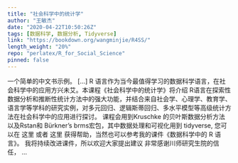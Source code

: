 ```yaml
---
title: "社会科学中的统计学"
author: "王敏杰"
date: "2020-04-22T10:50:26Z"
tags: [数据科学, 数据分析, Tidyverse]
link: "https://bookdown.org/wangminjie/R4SS/"
length_weight: "20%"
repo: "perlatex/R_for_Social_Science"
pinned: false
---
```


一个简单的中文书示例。 [...] R 语言作为当今最值得学习的数据科学语言，在社会科学中的应用方兴未艾。本课程《社会科学中的统计学》将介绍 R语言在探索性数据分析和推断性统计方法中的强大功能，并结合来自社会学、心理学、教育学、语言学等学科的研究实例，对多元回归、逻辑斯蒂回归、多水平模型等高级统计方法在社会科学中的应用进行探讨。 课程会用到Kruschke 的贝叶斯数据分析方法以及Rstan和 Bürkner’s brms宏包，其中数据处理和可视化用到 tidyverse, 您可以在 这里 或者 这里 获得帮助，当然也可以参考我的课件《数据科学中的 R 语言》。 我将持续改进课件，所以欢迎大家提出建议 非常感谢川师研究生院的信任， ...
